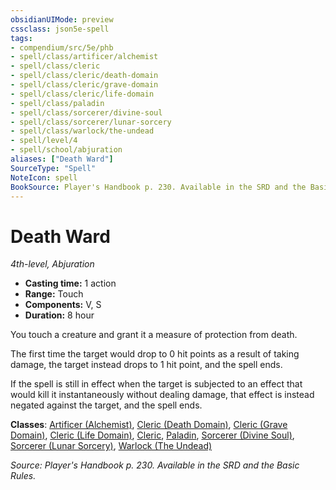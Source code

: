 ```yaml
---
obsidianUIMode: preview
cssclass: json5e-spell
tags:
- compendium/src/5e/phb
- spell/class/artificer/alchemist
- spell/class/cleric
- spell/class/cleric/death-domain
- spell/class/cleric/grave-domain
- spell/class/cleric/life-domain
- spell/class/paladin
- spell/class/sorcerer/divine-soul
- spell/class/sorcerer/lunar-sorcery
- spell/class/warlock/the-undead
- spell/level/4
- spell/school/abjuration
aliases: ["Death Ward"]
SourceType: "Spell"
NoteIcon: spell
BookSource: Player's Handbook p. 230. Available in the SRD and the Basic Rules.
---
```

# Death Ward
*4th-level, Abjuration*  

- **Casting time:** 1 action
- **Range:** Touch
- **Components:** V, S
- **Duration:** 8 hour

You touch a creature and grant it a measure of protection from death.

The first time the target would drop to 0 hit points as a result of taking damage, the target instead drops to 1 hit point, and the spell ends.

If the spell is still in effect when the target is subjected to an effect that would kill it instantaneously without dealing damage, that effect is instead negated against the target, and the spell ends.

**Classes**: [Artificer (Alchemist)](/2-Mechanics/CLI/classes/artificer-alchemist-tce.md), [Cleric (Death Domain)](/2-Mechanics/CLI/classes/cleric-death-domain.md), [Cleric (Grave Domain)](/2-Mechanics/CLI/classes/cleric-grave-domain-xge.md), [Cleric (Life Domain)](/2-Mechanics/CLI/classes/cleric-life-domain.md), [Cleric](/2-Mechanics/CLI/classes/cleric.md), [Paladin](/2-Mechanics/CLI/classes/paladin.md), [Sorcerer (Divine Soul)](/2-Mechanics/CLI/classes/sorcerer-divine-soul-xge.md), [Sorcerer (Lunar Sorcery)](/2-Mechanics/CLI/classes/sorcerer-lunar-sorcery-dsotdq.md), [Warlock (The Undead)](/2-Mechanics/CLI/classes/warlock-the-undead-vrgr.md)

*Source: Player's Handbook p. 230. Available in the SRD and the Basic Rules.*